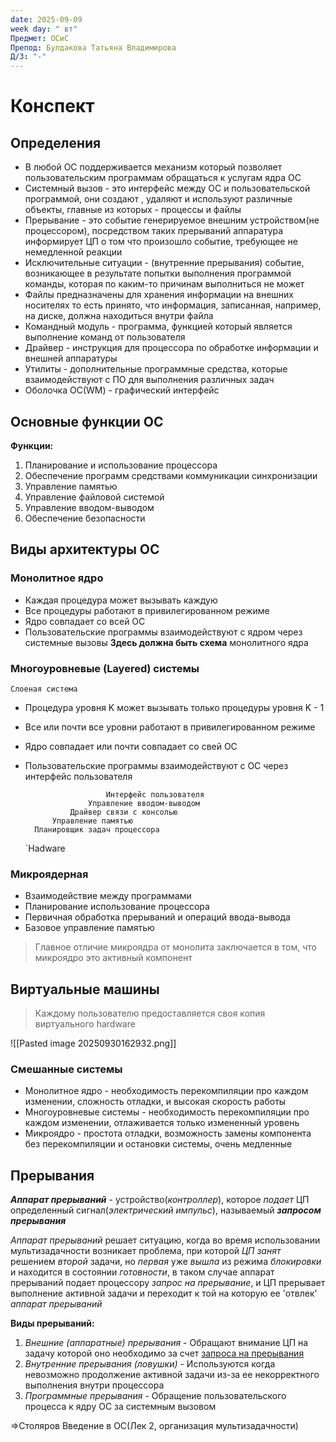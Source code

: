 ```yaml
---
date: 2025-09-09
week day: " вт"
Предмет: ОСиС
Препод: Булдакова Татьяна Владимирова
Д/З: "-"
---
```

# Конспект
## Определения

- В любой ОС поддерживается механизм который позволяет пользовательским программам обращаться к услугам ядра ОС
- Системный вызов -  это интерфейс между ОС и пользовательской программой, они создают , удаляют и используют различные объекты, главные из которых - процессы и файлы
- Прерывание - это событие генерируемое внешним устройством(не процессором), посредством таких прерываний аппаратура информирует ЦП о том что произошло событие, требующее не немедленной реакции 
- Исключительные ситуации - (внутренние прерывания) событие, возникающее в результате попытки выполнения программой команды, которая по каким-то причинам выполниться не может
- Файлы предназначены для хранения информации на внешних носителях то есть принято, что информация, записанная, например, на диске, должна находиться внутри файла
- Командный модуль - программа, функцией который является выполнение команд от пользователя
- Драйвер - инструкция для процессора по обработке информации и внешней аппаратуры
- Утилиты - дополнительные программные средства, которые взаимодействуют с ПО для выполнения различных задач
- Оболочка ОС(WM) - графический интерфейс

## Основные функции ОС

**Функции:**
1) Планирование и использование процессора
2) Обеспечение программ средствами коммуникации синхронизации
3) Управление памятью
4) Управление файловой системой
5) Управление вводом-выводом
6) Обеспечение безопасности

## Виды архитектуры ОС

### Монолитное ядро

- Каждая процедура может вызывать каждую 
- Все процедуры работают в привилегированном режиме
- Ядро совпадает со всей ОС
- Пользовательские программы взаимодействуют с ядром через системные вызовы
**Здесь должна быть схема** монолитного ядра

### Многоуровневые (Layered) системы
`Слоеная система`
- Процедура уровня K может вызывать только процедуры уровня K - 1
- Все или почти все уровни работают в привилегированном режиме 
- Ядро совпадает или почти совпадает со свей ОС
- Пользовательские программы взаимодействуют с ОС через интерфейс пользователя

						Интерфейс пользователя
					Управление вводом-выводом
				Драйвер связи с консолью
			Управление памятью
		Планировщик задач процессора
	`Hadware

### Микроядерная

- Взаимодействие между программами
- Планирование использование процессора
- Первичная обработка прерываний и операций ввода-вывода
- Базовое управление памятью

>Главное отличие микроядра от монолита заключается в том, что микроядро это активный компонент 

## Виртуальные машины

> Каждому пользователю предоставляется своя копия виртуального hardware

![[Pasted image 20250930162932.png]]

### Смешанные системы

- Монолитное ядро - необходимость перекомпиляции про каждом изменении, сложность отладки, и высокая скорость работы
- Многоуровневые системы - необходимость перекомпиляции про каждом изменении, отлаживается только измененный уровень
- Микроядро - простота отладки, возможность замены компонента без перекомпиляции и остановки системы, очень медленные 

## Прерывания

***Аппарат прерываний*** - устройство(*контроллер*), которое *подает* ЦП определенный сигнал(*электрический импульс*), называемый ***запросом прерывания***

*Аппарат прерываний* решает ситуацию, когда во время использовании мультизадачности возникает проблема, при которой *ЦП занят* решением *второй* задачи, но *первая* уже *вышла* из режима *блокировки* и находится в состоянии *готовности*, в таком случае аппарат прерываний подает процессору *запрос на прерывание*, и ЦП прерывает выполнение активной задачи и переходит к той на которую ее 'отвлек' *аппарат прерываний*

**Виды прерываний:**

1) *Внешние (аппаратные) прерывания* - Обращают внимание ЦП на задачу которой оно необходимо за счет <u>запроса на прерывания </u>
2) *Внутренние прерывания (ловушки)* - Используются когда невозможно продолжение активной задачи из-за ее некорректного выполнения внутри процессора
3) *Программные прерывания* - Обращение пользовательского процесса к ядру ОС за системным вызовом

=>Столяров Введение в ОС(Лек 2, организация мультизадачности)
